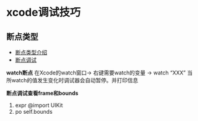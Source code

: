 # xcode调试技巧

## 断点类型
- [断点类型介绍](https://www.jianshu.com/p/86b669181ffc)
- [断点调试](http://www.cocoachina.com/articles/12842)

**watch断点**
在Xcode的watch窗口-> 右键需要watch的变量 -> watch “XXX”
当所watch的值发生变化时调试器会自动暂停。并打印信息

**断点调试查看frame和bounds**
1. expr @import UIKit
2. po self.bounds